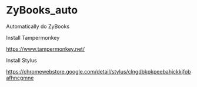 # ZyBooks_auto

Automatically do ZyBooks

Install Tampermonkey

https://www.tampermonkey.net/

Install Stylus

https://chromewebstore.google.com/detail/stylus/clngdbkpkpeebahjckkjfobafhncgmne
